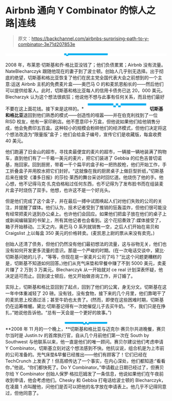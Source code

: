 # Airbnb 通向 Y Combinator 的惊人之路|连线

> 原文：<https://backchannel.com/airbnbs-surprising-path-to-y-combinator-3e71d207853e>

![](img/dec432372a6e30fb48a28f2d1b8d2829.png)

2008 年，布莱恩·切斯基和乔·格比亚没钱了；他们负债累累；Airbnb 没有流量。NateBlecharczyk 跟随他现在的妻子到了波士顿。创始人几乎别无选择。出于彻底的绝望，切斯基和格比亚恢复了他们在民主党全国代表大会之前想到的一个主意:运送 Airbnb 主机的免费麦片盒——奥巴马 O 的和麦凯恩船长的——然后他们可以提供给客人。此时，切斯基和格比亚每人的信用卡债务已达 20，000 美元。Blecharzyk 认为这个想法很疯狂；他说他不想与此事有任何关系，而且他们最好不要在这上面花钱。接下来是这样的。*
![](img/63bbe88a841bc74a0bdea94652a0cc8a.png) **切斯基和格比亚**退回到他们熟悉的模式——创造性的喧嚣——并在伯克利找到了一位 RISD 校友，他有一家印刷店。他不愿意印十万盒，但他说如果他们给他销售分成，他会免费印五百盒。这种较小的规模会粉碎他们的经济模式，但他们决定将这个想法改造为“限量版”盒子；他们会给盒子编号，宣传它们是收藏版，每盒收费 40 美元。

他们跑遍了旧金山的超市，寻找卖最便宜的麦片的超市，一辆接一辆地装满了购物车，直到他们有了一千箱一美元的麦片，把它们装进了 Gebbia 的红色吉普切诺基，拖回家。回到厨房，带着一千个扁平的盒子和一把热胶枪，他们开始工作，手工折叠盒子并用胶水把它们封好。“这就像在我的厨房桌子上做巨型折纸，”切斯基后来在接受《潘多日报》的莎拉·莱西的舞台采访时回忆道。他烧伤了他的手。他心想，他不记得马克·扎克伯格粘过任何东西，也不记得为了发布脸书而在组装麦片盒子时烧伤了双手。他想，也许这不是一个好兆头。

但是他们完成了这个盒子，并在最后一搏中试图唤起人们对他们失败的公司的关注，并提醒了媒体。他们认为，技术记者受到了推销的狂轰滥炸，但他们很可能没有经常把麦片送到办公桌上。也许他们会回应。如果他们把盒子放在他们的桌子上或新闻编辑室的书架上，所有其他记者也会看到。这个花招奏效了:媒体接受了，箱子开始移动。三天之内，奥巴马 O 系列就销售一空，之后人们开始在易贝和 Craigslist 上以每盒 350 美元的价格转卖。(麦凯恩上尉的票从来没有卖完。)

创始人还清了债务，但他们仍然没有他们最初想法的流量，这与谷物无关，他们也没有如何开发更多流量的意识。那是一个严峻的时期。(在一次电话交谈中，黛比·切斯基问她的儿子，“等等，你现在是一家麦片公司了吗？”比这个问题更糟糕的是，切斯基不知道如何回答。)他们从充气床垫和早餐中赚了不到 5000 美元，卖麦片赚了 2 万到 3 万美元。Blecharczyk 从一开始就对 ce real 计划深表怀疑，他决定适可而止。回到波士顿后，他又开始做咨询工作，并订婚了。

实际上，切斯基和格比亚回到了起点，回到了他们的公寓，身无分文。切斯基在这一年中体重减轻了 20 磅。没有钱，没有食物，接下来的几个月里，他们靠喝干了的麦凯恩上校酒过活；甚至牛奶也太贵了。(然而，即使在这些困难时期，切斯基仍在运筹帷幄。黛比·切斯基记得有一次她催促儿子去买牛奶。“不，我们只是在挣扎，”她说他告诉他。“总有一天会是一个更好的故事。”)

![](img/70076a8e537fcd0dbbfe2e1284491d4d.png)**2008 年 11 月的一个晚上，**切斯基和格比亚与迈克尔·赛贝尔共进晚餐，赛贝尔当时是 Justin.tv 的首席执行官，自从几个月前他们第一次在 South by Southwest 与他联系以来，他一直是他们的唯一顾问。赛贝尔建议他们考虑申请 Y Combinator。切斯基立刻对这个想法感到不快。他抗议说，组合机是为上市前的公司准备的。充气床垫&早餐已经推出——他们有顾客了！它们已经在 TechCrunch 上发表了！但高顺传达了一个事实，在内心深处，他们都知道:“看看你，”他说。“你们都快死了。Do Y Combinator。”申请截止日期已经过了，但赛贝尔给 Y Combinator 创始人保罗·格拉厄姆发了一条信息，他说如果他们在午夜前收到申请，他会考虑他们。Chesky 和 Gebbia 打电话给波士顿的 Blecharczyk，在凌晨 1 点叫醒他，问他们是否可以把他的名字放在申请表上。他几乎不记得同意过，但他同意了。